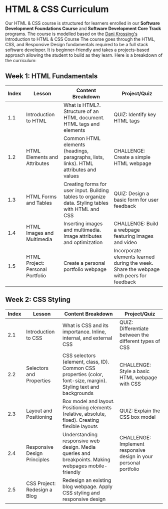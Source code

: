 # HTML & CSS Curriculum
Our HTML & CSS course is structured for learners enrolled in our **Software Development Foundations Course** and **Software Development Core Track** programs. 
The course is modelled based on the [Dani Krossing's](https://www.youtube.com/playlist?list=PL0eyrZgxdwhwP0AxnbBiDBCi53LK9uCMZ) Introduction to HTML & CSS Course
The course goes through the HTML, CSS, and Responsive Design fundamentals required to be a full stack software developer. It is beginner-friendly and takes a projects-based approach allowing the student to build as they learn. Here is a breakdown of the curriculum:

## Week 1: HTML Fundamentals
| Index | Lesson | Content Breakdown | Project/Quiz |
|---|---|---|---|
| 1.1 | Introduction to HTML | What is HTML?. Structure of an HTML document. HTML tags and elements | QUIZ: Identify key HTML tags | 
| 1.2 | HTML Elements and Attributes | Common HTML elements (headings, paragraphs, lists, links). HTML attributes and values | CHALLENGE: Create a simple HTML webpage | 
| 1.3 | HTML Forms and Tables | Creating forms for user input. Building tables to organize data. Styling tables with HTML and CSS | QUIZ: Design a basic form for user feedback | 
| 1.4 | HTML Images and Multimedia | Inserting images and multimedia. Image attributes and optimization | CHALLENGE: Build a webpage featuring images and video | 
| 1.5 | HTML Project: Personal Portfolio | Create a personal portfolio webpage | Incorporate elements learned during the week. Share the webpage with peers for feedback | 

## Week 2: CSS Styling
| Index | Lesson | Content Breakdown | Project/Quiz |
|---|---|---|---|
| 2.1 | Introduction to CSS | What is CSS and its importance. Inline, internal, and external CSS | QUIZ: Differentiate between the different types of CSS | 
| 2.2 | Selectors and Properties | CSS selectors (element, class, ID). Common CSS properties (color, font-size, margin). Styling text and backgrounds | CHALLENGE: Style a basic HTML webpage with CSS | 
| 2.3 | Layout and Positioning | Box model and layout. Positioning elements (relative, absolute, fixed). Creating flexible layouts | QUIZ: Explain the CSS box model |
| 2.4 | Responsive Design Principles | Understanding responsive web design. Media queries and breakpoints. Making webpages mobile-friendly | CHALLENGE: Implement responsive design in your personal portfolio |
| 2.5 | CSS Project: Redesign a Blog | Redesign an existing blog webpage. Apply CSS styling and responsive design |  | 
